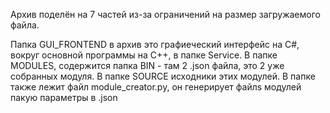 Архив поделён на 7 частей из-за ограничений на размер загружаемого файла.

Папка GUI_FRONTEND в архив это графиеческий интерфейс на C#, вокруг основной программы на C++, в папке Service.
В папке MODULES, содержится папка BIN - там 2 .json файла, это 2 уже собранных модуля.
В папке SOURCE исходники этих модулей.
В папке также лежит файл module_creator.py, он генерирует файлs модулей пакую параметры в .json
